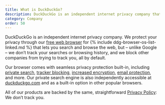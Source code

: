 ```yaml
---
title: What is DuckDuckGo?
description: DuckDuckGo is an independent internet privacy company that makes free, privacy-protecting alternatives to Google Chrome and Search.
category: Company
order: 50
---
```


DuckDuckGo is an independent internet privacy company. We protect your privacy through our [free web browser](https://duckduckgo.com/browser) for {% include ddg-browser-os-list-linked.md %} that lets you search and browse the web, but &ndash; unlike Google &ndash; we don’t track your searches or browsing history, and we block other companies from trying to track you, all by default.

Our browser comes with seamless privacy protection built-in, including [private search](https://duckduckgo.com/), <a href="{{ site.baseurl }}/privacy/web-tracking-protections/">tracker blocking</a>, <a href="{{ site.baseurl }}/privacy/web-tracking-protections/#smarter-encryption-https-upgrading">increased encryption</a>, [email protection](https://spreadprivacy.com/protect-your-inbox-with-duckduckgo-email-protection/), and more. Our private search engine is also independently accessible at [duckduckgo.com](https://duckduckgo.com/) and as a built-in option in other popular browsers.

All of our products are backed by the same, straightforward [Privacy Policy](https://duckduckgo.com/privacy): We don’t track you.
